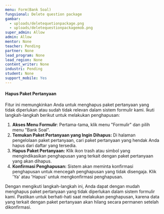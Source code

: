 ```yaml
---
menu: Form(Bank Soal)
fungsional: Delete question package
gambar:
  - uploads/deletequetionpackage.png
  - uploads/deletequestionpackagemob.png
super_admin: Allow
admin: Allow
mentor: None
teacher: Pending
partner: None
lead_program: None
lead_region: None
content_writer: None
industri: Pending
student: None
support_mobile: Yes
---
```

#### Hapus Paket Pertanyaan

Fitur ini memungkinkan Anda untuk menghapus paket pertanyaan yang tidak diperlukan atau sudah tidak relevan dalam sistem formulir kami. Ikuti langkah-langkah berikut untuk melakukan penghapusan:

1. **Akses Menu Formulir**: Pertama-tama, klik menu "Formulir" dan pilih menu "Bank Soal".
2. **Temukan Paket Pertanyaan yang Ingin Dihapus:** Di halaman pengelolaan paket pertanyaan, cari paket pertanyaan yang hendak Anda hapus dari daftar yang tersedia.
3. **Hapus Paket Pertanyaan:** Klik ikon trash atau simbol yang mengindikasikan penghapusan yang terkait dengan paket pertanyaan yang akan dihapus.
4. **Konfirmasi Penghapusan:** Sistem akan meminta konfirmasi penghapusan untuk mencegah penghapusan yang tidak disengaja. Klik 'Ya' atau 'Hapus' untuk mengkonfirmasi penghapusan.

Dengan mengikuti langkah-langkah ini, Anda dapat dengan mudah menghapus paket pertanyaan yang tidak diperlukan dalam sistem formulir kami. Pastikan untuk berhati-hati saat melakukan penghapusan, karena data yang terkait dengan paket pertanyaan akan hilang secara permanen setelah dikonfirmasi.